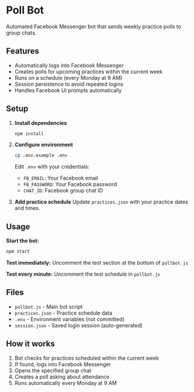 # Poll Bot

Automated Facebook Messenger bot that sends weekly practice polls to group chats.

## Features

- Automatically logs into Facebook Messenger
- Creates polls for upcoming practices within the current week
- Runs on a schedule (every Monday at 9 AM)
- Session persistence to avoid repeated logins
- Handles Facebook UI prompts automatically

## Setup

1. **Install dependencies**
   ```bash
   npm install
   ```

2. **Configure environment**
   ```bash
   cp .env.example .env
   ```
   Edit `.env` with your credentials:
   - `FB_EMAIL`: Your Facebook email
   - `FB_PASSWORD`: Your Facebook password
   - `CHAT_ID`: Facebook group chat ID

3. **Add practice schedule**
   Update `practices.json` with your practice dates and times.

## Usage

**Start the bot:**
```bash
npm start
```

**Test immediately:**
Uncomment the test section at the bottom of `pollbot.js`

**Test every minute:**
Uncomment the test schedule in `pollbot.js`

## Files

- `pollbot.js` - Main bot script
- `practices.json` - Practice schedule data
- `.env` - Environment variables (not committed)
- `session.json` - Saved login session (auto-generated)

## How it works

1. Bot checks for practices scheduled within the current week
2. If found, logs into Facebook Messenger
3. Opens the specified group chat
4. Creates a poll asking about attendance
5. Runs automatically every Monday at 9 AM